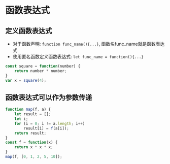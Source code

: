 # 函数表达式

## 定义函数表达式

- 对于函数声明: `function func_name(){...}`, 函数名func_name就是函数表达式
- 使用匿名函数定义函数表达式: `let func_name = function(){...}`

```js
const square = function(number) {
    return number * number;
}
var x = square(4);
```
## 函数表达式可以作为参数传递

```js
function map(f, a) {
    let result = [];
    let i;
    for (i = 0; i != a.length; i++)
        result[i] = f(a[i]);
    return result;
}
const f = function(x) {
    return x * x * x;
}
map(f, [0, 1, 2, 5, 10]);
```

